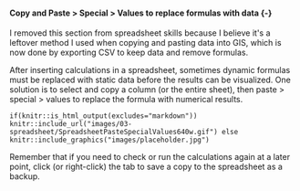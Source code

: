 #### Copy and Paste > Special > Values to replace formulas with data {-}


I removed this section from spreadsheet skills because I believe it's a leftover method I used when copying and pasting data into GIS, which is now done by exporting CSV to keep data and remove formulas.


After inserting calculations in a spreadsheet, sometimes dynamic formulas must be replaced with static data before the results can be visualized. One solution is to select and copy a column (or the entire sheet), then paste > special > values to replace the formula with numerical results.

```{r spreadsheet-paste-special}
if(knitr::is_html_output(excludes="markdown")) knitr::include_url("images/03-spreadsheet/SpreadsheetPasteSpecialValues640w.gif") else knitr::include_graphics("images/placeholder.jpg")
```

Remember that if you need to check or run the calculations again at a later point, click (or right-click) the tab to save a copy to the spreadsheet as a backup.
